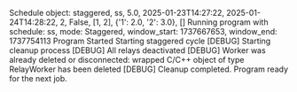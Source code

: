 Schedule object: staggered, ss, 5.0, 2025-01-23T14:27:22, 2025-01-24T14:28:22, 2, False, [1, 2], {'1': 2.0, '2': 3.0}, []
Running program with schedule: ss, mode: Staggered, window_start: 1737667653, window_end: 1737754113
Program Started
Starting staggered cycle
[DEBUG] Starting cleanup process
[DEBUG] All relays deactivated
[DEBUG] Worker was already deleted or disconnected: wrapped C/C++ object of type RelayWorker has been deleted
[DEBUG] Cleanup completed. Program ready for the next job.